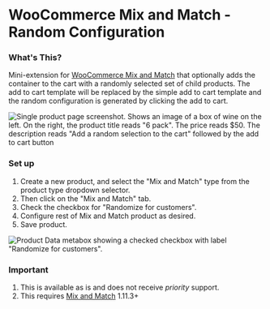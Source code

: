 # WooCommerce Mix and Match - Random Configuration

### What's This?

Mini-extension for [WooCommerce Mix and Match](https://woocommerce.com/products/woocommerce-mix-and-match-products ) that optionally adds the container to the cart with a randomly selected set of child products. The add to cart template will be replaced by the simple add to cart template and the random configuration is generated by clicking the add to cart.

![Single product page screenshot. Shows an image of a box of wine on the left. On the right, the product title reads "6 pack". The price reads $50. The description reads "Add a random selection to the cart" followed by the add to cart button ](https://user-images.githubusercontent.com/507025/134047342-e0a1e5f9-bd86-4d10-8f99-1b73e59948b1.png )

### Set up

1. Create a new product, and select the "Mix and Match" type from the product type dropdown selector. 
2. Then click on the "Mix and Match" tab.
3. Check the checkbox for "Randomize for customers".
4. Configure rest of Mix and Match product as desired.
5. Save product.

![Product Data metabox showing a checked checkbox with label "Randomize for customers". ](https://user-images.githubusercontent.com/507025/134047065-86bd2cae-9209-4c8e-a824-8dd949846193.png)


### Important

1. This is available as is and does not receive _priority_ support.
2. This requires [Mix and Match]( https://woocommerce.com/products/woocommerce-mix-and-match-products ) 1.11.3+
